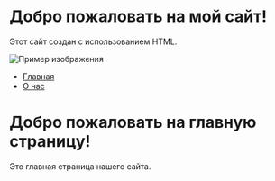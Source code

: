 <!DOCTYPE html>
<html lang="en">
<head>
    <meta charset="UTF-8">
    <meta name="viewport" content="width=device-width, initial-scale=1.0">
    <title>Простой сайт</title>
</head>
<body>
    <h1>Добро пожаловать на мой сайт!</h1>
    <p>Этот сайт создан с использованием HTML.</p>
    <img src="example.jpg" alt="Пример изображения">
</body>
</html<!DOCTYPE html>
<html lang="en">
<head>
    <meta charset="UTF-8">
    <meta name="viewport" content="width=device-width, initial-scale=1.0">
    <title>Главная страница</title>
</head>
<body>
    <nav>
        <ul>
            <li><a href="index.html">Главная</a></li>
            <li><a href="about.html">О нас</a></li>
        </ul>
    </nav>
    <h1>Добро пожаловать на главную страницу!</h1>
    <p>Это главная страница нашего сайта.</p>
</body>
</html>
